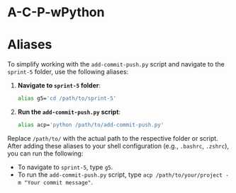 # A-C-P-wPython

# Aliases

To simplify working with the `add-commit-push.py` script and navigate to the `sprint-5` folder, use the following aliases:

1. **Navigate to `sprint-5` folder**:
    ```bash
    alias g5='cd /path/to/sprint-5'
    ```

2. **Run the `add-commit-push.py` script**:
    ```bash
    alias acp='python /path/to/add-commit-push.py'
    ```

Replace `/path/to/` with the actual path to the respective folder or script. After adding these aliases to your shell configuration (e.g., `.bashrc`, `.zshrc`), you can run the following:

- To navigate to `sprint-5`, type `g5`.
- To run the `add-commit-push.py` script, type `acp /path/to/your/project -m "Your commit message"`.
